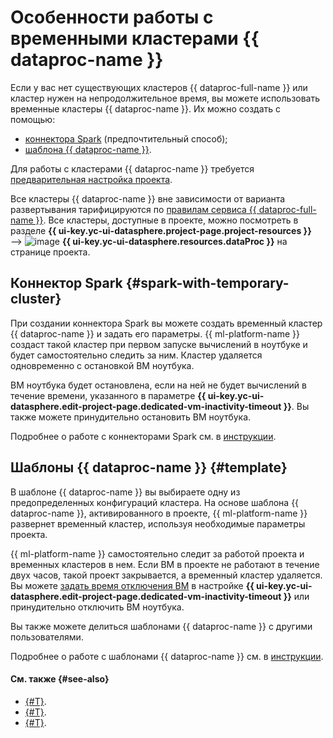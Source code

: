 # Особенности работы с временными кластерами {{ dataproc-name }}

Если у вас нет существующих кластеров {{ dataproc-full-name }} или кластер нужен на непродолжительное время, вы можете использовать временные кластеры {{ dataproc-name }}. Их можно создать с помощью:

* [коннектора Spark](#spark-with-temporary-cluster) (предпочтительный способ);
* [шаблона {{ dataproc-name }}](#template).

Для работы с кластерами {{ dataproc-name }} требуется [предварительная настройка проекта](data-proc.md#settings).

Все кластеры {{ dataproc-name }} вне зависимости от варианта развертывания тарифицируются по [правилам сервиса {{ dataproc-full-name }}](../../data-proc/pricing.md). Все кластеры, доступные в проекте, можно посмотреть в разделе **{{ ui-key.yc-ui-datasphere.project-page.project-resources }}** ⟶ ![image](../../_assets/data-proc/data-proc.svg) **{{ ui-key.yc-ui-datasphere.resources.dataProc }}** на странице проекта.

## Коннектор Spark {#spark-with-temporary-cluster}

При создании коннектора Spark вы можете создать временный кластер {{ dataproc-name }} и задать его параметры. {{ ml-platform-name }} создаст такой кластер при первом запуске вычислений в ноутбуке и будет самостоятельно следить за ним. Кластер удаляется одновременно с остановкой ВМ ноутбука.

ВМ ноутбука будет остановлена, если на ней не будет вычислений в течение времени, указанного в параметре **{{ ui-key.yc-ui-datasphere.edit-project-page.dedicated-vm-inactivity-timeout }}**. Вы также можете принудительно остановить ВМ ноутбука.

Подробнее о работе с коннекторами Spark см. в [инструкции](../operations/data/spark-connectors.md).

## Шаблоны {{ dataproc-name }} {#template}

В шаблоне {{ dataproc-name }} вы выбираете одну из предопределенных конфигураций кластера. На основе шаблона {{ dataproc-name }}, активированного в проекте, {{ ml-platform-name }} развернет временный кластер, используя необходимые параметры проекта.

{{ ml-platform-name }} самостоятельно следит за работой проекта и временных кластеров в нем. Если ВМ в проекте не работают в течение двух часов, такой проект закрывается, а временный кластер удаляется. Вы можете [задать время отключения ВМ](../operations/projects/update.md) в настройке **{{ ui-key.yc-ui-datasphere.edit-project-page.dedicated-vm-inactivity-timeout }}** или принудительно отключить ВМ ноутбука.

Вы также можете делиться шаблонами {{ dataproc-name }} с другими пользователями.

Подробнее о работе с шаблонами {{ dataproc-name }} см. в [инструкции](../operations/data-proc-template.md).

#### См. также {#see-also}

* [{#T}](data-proc-template.md).
* [{#T}](../tutorials/data-proc-integration.md).
* [{#T}](spark-connector.md).
